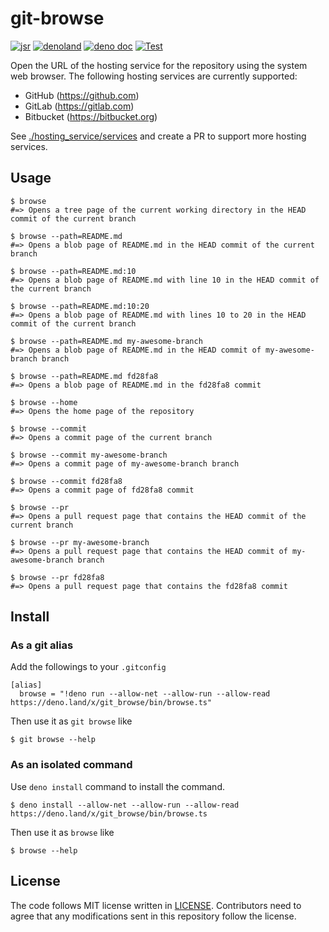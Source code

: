 # git-browse

[![jsr](https://img.shields.io/jsr/v/%40lambdalisue/git-browse?logo=javascript&logoColor=white)](https://jsr.io/@lambdalisue/git-browse)
[![denoland](https://img.shields.io/github/v/release/lambdalisue/deno-git-browse?logo=deno&label=denoland)](https://deno.land/x/git_browse)
[![deno doc](https://doc.deno.land/badge.svg)](https://doc.deno.land/https/deno.land/x/git_browse/mod.ts)
[![Test](https://github.com/lambdalisue/deno-git-browse/workflows/Test/badge.svg)](https://github.com/lambdalisue/deno-git-browse/actions?query=workflow%3ATest)

Open the URL of the hosting service for the repository using the system web
browser. The following hosting services are currently supported:

- GitHub (https://github.com)
- GitLab (https://gitlab.com)
- Bitbucket (https://bitbucket.org)

See [./hosting_service/services](./hosting_service/services) and create a PR to
support more hosting services.

## Usage

```console
$ browse
#=> Opens a tree page of the current working directory in the HEAD commit of the current branch

$ browse --path=README.md
#=> Opens a blob page of README.md in the HEAD commit of the current branch

$ browse --path=README.md:10
#=> Opens a blob page of README.md with line 10 in the HEAD commit of the current branch

$ browse --path=README.md:10:20
#=> Opens a blob page of README.md with lines 10 to 20 in the HEAD commit of the current branch

$ browse --path=README.md my-awesome-branch
#=> Opens a blob page of README.md in the HEAD commit of my-awesome-branch branch

$ browse --path=README.md fd28fa8
#=> Opens a blob page of README.md in the fd28fa8 commit

$ browse --home
#=> Opens the home page of the repository

$ browse --commit
#=> Opens a commit page of the current branch

$ browse --commit my-awesome-branch
#=> Opens a commit page of my-awesome-branch branch

$ browse --commit fd28fa8
#=> Opens a commit page of fd28fa8 commit

$ browse --pr
#=> Opens a pull request page that contains the HEAD commit of the current branch

$ browse --pr my-awesome-branch
#=> Opens a pull request page that contains the HEAD commit of my-awesome-branch branch

$ browse --pr fd28fa8
#=> Opens a pull request page that contains the fd28fa8 commit
```

## Install

### As a git alias

Add the followings to your `.gitconfig`

```gitconfig
[alias]
  browse = "!deno run --allow-net --allow-run --allow-read https://deno.land/x/git_browse/bin/browse.ts"
```

Then use it as `git browse` like

```console
$ git browse --help
```

### As an isolated command

Use `deno install` command to install the command.

```console
$ deno install --allow-net --allow-run --allow-read https://deno.land/x/git_browse/bin/browse.ts
```

Then use it as `browse` like

```console
$ browse --help
```

## License

The code follows MIT license written in [LICENSE](./LICENSE). Contributors need
to agree that any modifications sent in this repository follow the license.
